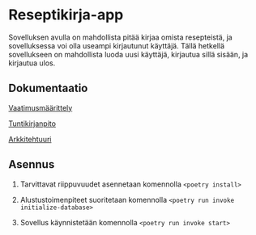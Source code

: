 #  Reseptikirja-app

Sovelluksen avulla on mahdollista pitää kirjaa omista resepteistä, ja sovelluksessa voi olla useampi kirjautunut käyttäjä. Tällä hetkellä sovellukseen on mahdollista luoda uusi käyttäjä, kirjautua sillä sisään, ja kirjautua ulos.

## Dokumentaatio

[Vaatimusmäärittely](https://github.com/MillaKelhu/ot-harjoitustyo/blob/master/dokumentaatio/vaatimusmaarittely.md)

[Tuntikirjanpito](https://github.com/MillaKelhu/ot-harjoitustyo/blob/master/dokumentaatio/tuntikirjanpito.md)

[Arkkitehtuuri](https://github.com/MillaKelhu/ot-harjoitustyo/blob/master/dokumentaatio/arkkitehtuuri.md)

## Asennus

1. Tarvittavat riippuvuudet asennetaan komennolla
`<poetry install>`

2. Alustustoimenpiteet suoritetaan komennolla
`<poetry run invoke initialize-database>`

3. Sovellus käynnistetään komennolla
`<poetry run invoke start>`
